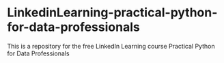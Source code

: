 # LinkedinLearning-practical-python-for-data-professionals
This is a repository for the free LinkedIn Learning course Practical Python for Data Professionals
